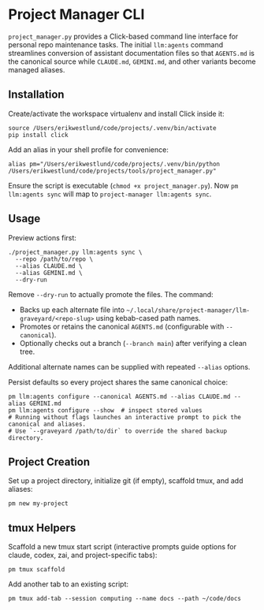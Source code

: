 # Project Manager CLI

`project_manager.py` provides a Click-based command line interface for personal
repo maintenance tasks. The initial `llm:agents` command streamlines conversion
of assistant documentation files so that `AGENTS.md` is the canonical source
while `CLAUDE.md`, `GEMINI.md`, and other variants become managed aliases.

## Installation

Create/activate the workspace virtualenv and install Click inside it:

```
source /Users/erikwestlund/code/projects/.venv/bin/activate
pip install click
```

Add an alias in your shell profile for convenience:

```
alias pm="/Users/erikwestlund/code/projects/.venv/bin/python /Users/erikwestlund/code/projects/tools/project_manager.py"
```

Ensure the script is executable (`chmod +x project_manager.py`). Now `pm
llm:agents sync` will map to `project-manager llm:agents sync`.

## Usage

Preview actions first:

```
./project_manager.py llm:agents sync \
  --repo /path/to/repo \
  --alias CLAUDE.md \
  --alias GEMINI.md \
  --dry-run
```

Remove `--dry-run` to actually promote the files. The command:

- Backs up each alternate file into `~/.local/share/project-manager/llm-graveyard/<repo-slug>`
  using kebab-cased path names.
- Promotes or retains the canonical `AGENTS.md` (configurable with `--canonical`).
- Optionally checks out a branch (`--branch main`) after verifying a clean tree.

Additional alternate names can be supplied with repeated `--alias` options.

Persist defaults so every project shares the same canonical choice:

```
pm llm:agents configure --canonical AGENTS.md --alias CLAUDE.md --alias GEMINI.md
pm llm:agents configure --show  # inspect stored values
# Running without flags launches an interactive prompt to pick the canonical and aliases.
# Use `--graveyard /path/to/dir` to override the shared backup directory.
```

## Project Creation

Set up a project directory, initialize git (if empty), scaffold tmux, and add
aliases:

```
pm new my-project
```

## tmux Helpers

Scaffold a new tmux start script (interactive prompts guide options for claude,
codex, zai, and project-specific tabs):

```
pm tmux scaffold
```

Add another tab to an existing script:

```
pm tmux add-tab --session computing --name docs --path ~/code/docs
```
